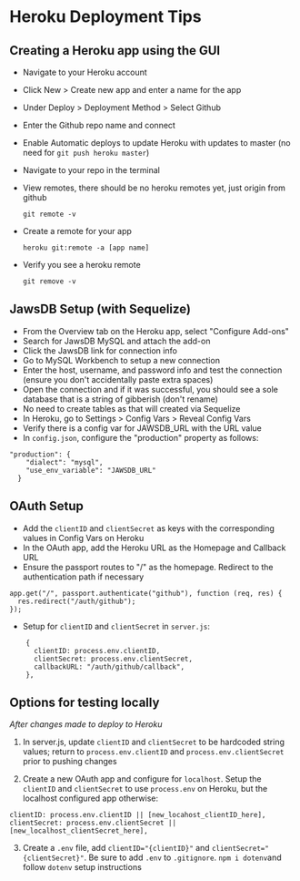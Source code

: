 # Heroku Deployment Tips

## Creating a Heroku app using the GUI

- Navigate to your Heroku account
- Click New > Create new app and enter a name for the app
- Under Deploy > Deployment Method > Select Github
- Enter the Github repo name and connect
- Enable Automatic deploys to update Heroku with updates to master (no need for `git push heroku master`)
- Navigate to your repo in the terminal
- View remotes, there should be no heroku remotes yet, just origin from github

  `git remote -v`

- Create a remote for your app

  `heroku git:remote -a [app name]`

- Verify you see a heroku remote

  `git remove -v`

## JawsDB Setup (with Sequelize)

- From the Overview tab on the Heroku app, select "Configure Add-ons"
- Search for JawsDB MySQL and attach the add-on
- Click the JawsDB link for connection info
- Go to MySQL Workbench to setup a new connection
- Enter the host, username, and password info and test the connection (ensure you don't accidentally paste extra spaces)
- Open the connection and if it was successful, you should see a sole database that is a string of gibberish (don't rename)
- No need to create tables as that will created via Sequelize
- In Heroku, go to Settings > Config Vars > Reveal Config Vars
- Verify there is a config var for JAWSDB_URL with the URL value
- In `config.json`, configure the "production" property as follows:

```
"production": {
    "dialect": "mysql",
    "use_env_variable": "JAWSDB_URL"
  }
```

## OAuth Setup

- Add the `clientID` and `clientSecret` as keys with the corresponding values in Config Vars on Heroku
- In the OAuth app, add the Heroku URL as the Homepage and Callback URL
- Ensure the passport routes to "/" as the homepage. Redirect to the authentication path if necessary

```
app.get("/", passport.authenticate("github"), function (req, res) {
  res.redirect("/auth/github");
});
```

- Setup for `clientID` and `clientSecret` in `server.js`:

```
    {
      clientID: process.env.clientID,
      clientSecret: process.env.clientSecret,
      callbackURL: "/auth/github/callback",
    },
```

## Options for testing locally

_After changes made to deploy to Heroku_

1. In server.js, update `clientID` and `clientSecret` to be hardcoded string values; return to `process.env.clientID` and `process.env.clientSecret` prior to pushing changes

2. Create a new OAuth app and configure for `localhost`. Setup the `clientID` and `clientSecret` to use `process.env` on Heroku, but the localhost configured app otherwise:

```
clientID: process.env.clientID || [new_locahost_clientID_here],
clientSecret: process.env.clientSecret || [new_localhost_clientSecret_here],
```

3. Create a `.env` file, add `clientID="{clientID}"` and `clientSecret="{clientSecret}"`. Be sure to add `.env` to `.gitignore`. `npm i dotenv`and follow `dotenv` setup instructions
